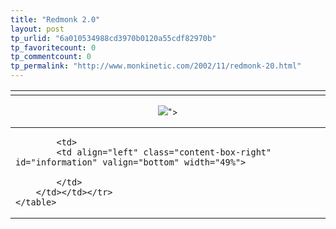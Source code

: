 ```yaml
---
title: "Redmonk 2.0"
layout: post
tp_urlid: "6a010534988cd3970b0120a55cdf82970b"
tp_favoritecount: 0
tp_commentcount: 0
tp_permalink: "http://www.monkinetic.com/2002/11/redmonk-20.html"
---
```

<div id="main">
    <table border="0" class="content-row-top" width="100%">
        <tr>
            <td align="left" class="content-box-left" id="services" valign="top" width="51%">
                <td>
            <td align="left" class="content-box-right" id="weblog" valign="top" width="49%">

</td>
        </td></td></tr>
    </table>
    <div align="center" class="logo">
        <img --="--" idd.gif"="idd.gif&quot;" linkonly="true" msgnum="1577" src="&lt;!--#enclosure filename=" urlonly="true" />&quot;&gt;
    </div>
    <table border="0" class="content-row-bottom" width="100%">
        <tr>
            <td align="left" class="content-box-left" id="applications" valign="bottom" width="51%">
            
            <td>
            <td align="left" class="content-box-right" id="information" valign="bottom" width="49%">
            
            </td>
        </td></td></tr>
    </table>
</div>
